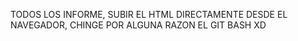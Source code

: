 TODOS LOS INFORME, SUBIR EL HTML DIRECTAMENTE DESDE EL NAVEGADOR, CHINGE POR ALGUNA RAZON EL GIT BASH XD
